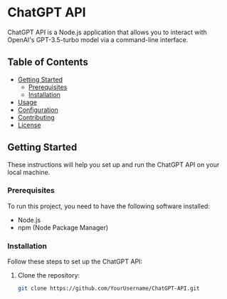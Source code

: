 # ChatGPT API

ChatGPT API is a Node.js application that allows you to interact with OpenAI's GPT-3.5-turbo model via a command-line interface.

## Table of Contents

- [Getting Started](#getting-started)
  - [Prerequisites](#prerequisites)
  - [Installation](#installation)
- [Usage](#usage)
- [Configuration](#configuration)
- [Contributing](#contributing)
- [License](#license)

## Getting Started

These instructions will help you set up and run the ChatGPT API on your local machine.

### Prerequisites

To run this project, you need to have the following software installed:

- Node.js
- npm (Node Package Manager)

### Installation

Follow these steps to set up the ChatGPT API:

1. Clone the repository:

   ```bash
   git clone https://github.com/YourUsername/ChatGPT-API.git
